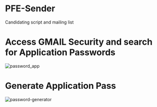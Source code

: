 # PFE-Sender
Candidating script and mailing list

# Access GMAIL Security and search for Application Passwords
![password_app](https://user-images.githubusercontent.com/62509443/202316981-dd866fa2-9a9b-49cb-a7cb-7ea501a6606b.png)

# Generate Application Pass
![password-generator](https://user-images.githubusercontent.com/62509443/202317014-871670ab-73e0-461a-b50e-facc331def5d.png)
